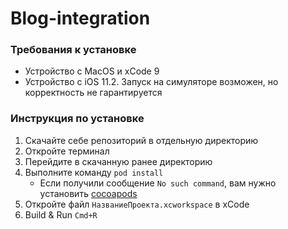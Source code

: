 # Blog-integration

### Требования к установке

* Устройство с MacOS и xCode 9
* Устройство с iOS 11.2. Запуск на симуляторе возможен, но корректность не гарантируется

### Инструкция по установке 

1. Скачайте себе репозиторий в отдельную директорию
2. Откройте терминал
3. Перейдите в скачанную ранее директорию
4. Выполните команду `pod install`
    * Если получили сообщение `No such command`, вам нужно установить [cocoapods](https://blog.justdev.org/github/cocoapods-bystryj-start/)
5. Откройте файл `НазваниеПроекта.xcworkspace` в xCode
6. Build & Run `Cmd+R`
